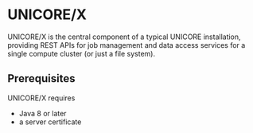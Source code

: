 # UNICORE/X

UNICORE/X is the central component of a typical UNICORE installation,
providing REST APIs for job management and data access services for a
single compute cluster (or just a file system).

## Prerequisites

UNICORE/X requires

 * Java 8 or later
 * a server certificate

